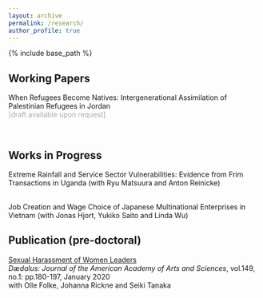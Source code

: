 ```yaml
---
layout: archive
permalink: /research/
author_profile: true
---
```


{% include base_path %}

## Working Papers
When Refugees Become Natives: Intergenerational Assimilation of Palestinian Refugees in Jordan <br/>
<span style="color: DarkGrey">[draft available upon request]</span>

<br/>

## Works in Progress

Extreme Rainfall and Service Sector Vulnerabilities: Evidence from Frim Transactions in Uganda (with Ryu Matsuura and Anton Reinicke) 

<br/>
Job Creation and Wage Choice of Japanese Multinational Enterprises in Vietnam (with Jonas Hjort, Yukiko Saito and Linda Wu)

<br/>

## Publication (pre-doctoral)

[Sexual Harassment of Women Leaders](https://direct.mit.edu/daed/article/149/1/180/27310/Sexual-Harassment-of-Women-Leaders) <br/>
*Dædalus: Journal of the American Academy of Arts and Sciences*, vol.149, no.1: pp.180-197, January 2020 <br/>
with Olle Folke, Johanna Rickne and Seiki Tanaka
